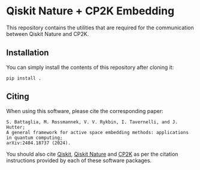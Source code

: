 # Qiskit Nature + CP2K Embedding

This repository contains the utilities that are required for the communication
between Qiskit Nature and CP2K.

## Installation

You can simply install the contents of this repository after cloning it:
```
pip install .
```

## Citing

When using this software, please cite the corresponding paper:

```
S. Battaglia, M. Rossmannek, V. V. Rykbin, I. Tavernelli, and J. Hutter;
A general framework for active space embedding methods: applications in quantum computing;
arXiv:2404.18737 (2024).
```

You should also cite [Qiskit](https://github.com/Qiskit/qiskit),
[Qiskit Nature](https://github.com/Qiskit/qiskit-nature) and
[CP2K](https://www.cp2k.org/) as per the citation instructions provided by each
of these software packages.
